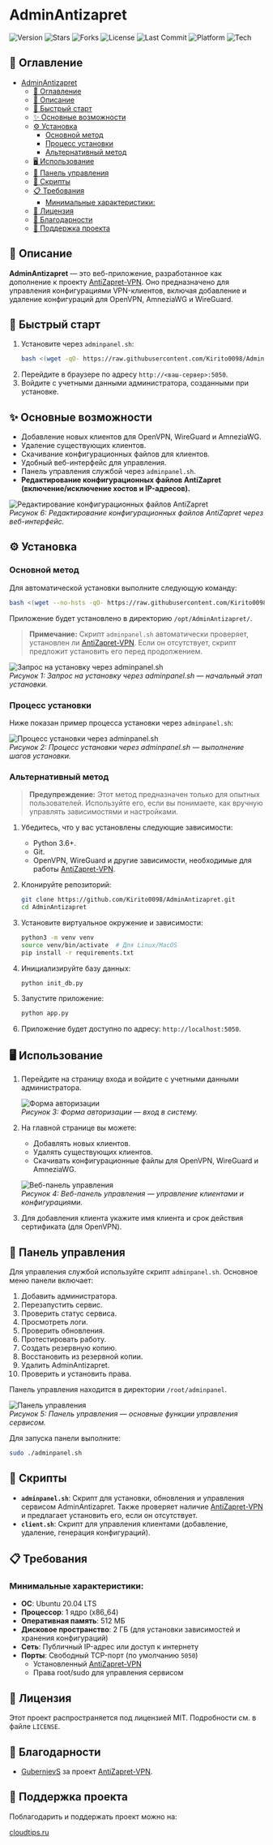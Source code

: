 # AdminAntizapret
![Version](https://img.shields.io/badge/version-1.0.2-blue)
![Stars](https://img.shields.io/github/stars/Kirito0098/AdminAntizapret?style=social)
![Forks](https://img.shields.io/github/forks/Kirito0098/AdminAntizapret?style=social)
![License](https://img.shields.io/badge/license-MIT-green)
![Last Commit](https://img.shields.io/github/last-commit/Kirito0098/AdminAntizapret)
![Platform](https://img.shields.io/badge/platform-Ubuntu%2024.04-lightgrey)
![Tech](https://img.shields.io/badge/tech-Flask%20%7C%20SQLAlchemy%20%7C%20Python-blue)

## 📑 Оглавление
- [AdminAntizapret](#adminantizapret)
  - [📑 Оглавление](#-оглавление)
  - [📝 Описание](#-описание)
  - [🚀 Быстрый старт](#-быстрый-старт)
  - [✨ Основные возможности](#-основные-возможности)
  - [⚙️ Установка](#️-установка)
    - [Основной метод](#основной-метод)
    - [Процесс установки](#процесс-установки)
    - [Альтернативный метод](#альтернативный-метод)
  - [🖥 Использование](#-использование)
  - [🔧 Панель управления](#-панель-управления)
  - [📜 Скрипты](#-скрипты)
  - [📋 Требования](#-требования)
    - [Минимальные характеристики:](#минимальные-характеристики)
  - [📄 Лицензия](#-лицензия)
  - [🙏 Благодарности](#-благодарности)
  - [💖 Поддержка проекта](#-поддержка-проекта)

## 📝 Описание
**AdminAntizapret** — это веб-приложение, разработанное как дополнение к проекту [AntiZapret-VPN](https://github.com/GubernievS/AntiZapret-VPN). Оно предназначено для управления конфигурациями VPN-клиентов, включая добавление и удаление конфигураций для OpenVPN, AmneziaWG и WireGuard.

## 🚀 Быстрый старт
1. Установите через `adminpanel.sh`:
   ```bash
   bash <(wget -qO- https://raw.githubusercontent.com/Kirito0098/AdminAntizapret/refs/heads/main/adminpanel.sh)
   ```
2. Перейдите в браузере по адресу `http://<ваш-сервер>:5050`.
3. Войдите с учетными данными администратора, созданными при установке.

## ✨ Основные возможности
- Добавление новых клиентов для OpenVPN, WireGuard и AmneziaWG.
- Удаление существующих клиентов.
- Скачивание конфигурационных файлов для клиентов.
- Удобный веб-интерфейс для управления.
- Панель управления службой через `adminpanel.sh`.
- **Редактирование конфигурационных файлов AntiZapret (включение/исключение хостов и IP-адресов).**

![Редактирование конфигурационных файлов AntiZapret](https://github.com/user-attachments/assets/e4c9646f-981d-4cf6-8a0c-ffb2847e9f09)  
*Рисунок 6: Редактирование конфигурационных файлов AntiZapret через веб-интерфейс.*

## ⚙️ Установка

### Основной метод
Для автоматической установки выполните следующую команду:
```bash
bash <(wget --no-hsts -qO- https://raw.githubusercontent.com/Kirito0098/AdminAntizapret/refs/heads/main/adminpanel.sh)
```
Приложение будет установлено в директорию `/opt/AdminAntizapret/`.

> **Примечание:** Скрипт `adminpanel.sh` автоматически проверяет, установлен ли [AntiZapret-VPN](https://github.com/GubernievS/AntiZapret-VPN). Если он отсутствует, скрипт предложит установить его перед продолжением.

![Запрос на установку через adminpanel.sh](https://github.com/user-attachments/assets/883914ed-59cb-454a-bea1-69917b1ecdba)  
*Рисунок 1: Запрос на установку через adminpanel.sh — начальный этап установки.*

### Процесс установки
Ниже показан пример процесса установки через `adminpanel.sh`:

![Процесс установки через adminpanel.sh](https://github.com/user-attachments/assets/16af7b08-ab40-488b-ad93-2d7c51cf4f09)  
*Рисунок 2: Процесс установки через adminpanel.sh — выполнение шагов установки.*

### Альтернативный метод
> **Предупреждение:** Этот метод предназначен только для опытных пользователей. Используйте его, если вы понимаете, как вручную управлять зависимостями и настройками.

1. Убедитесь, что у вас установлены следующие зависимости:
   - Python 3.6+.
   - Git.
   - OpenVPN, WireGuard и другие зависимости, необходимые для работы [AntiZapret-VPN](https://github.com/GubernievS/AntiZapret-VPN).

2. Клонируйте репозиторий:
   ```bash
   git clone https://github.com/Kirito0098/AdminAntizapret.git
   cd AdminAntizapret
   ```

3. Установите виртуальное окружение и зависимости:
   ```bash
   python3 -m venv venv
   source venv/bin/activate  # Для Linux/MacOS
   pip install -r requirements.txt
   ```

4. Инициализируйте базу данных:
   ```bash
   python init_db.py
   ```

5. Запустите приложение:
   ```bash
   python app.py
   ```

6. Приложение будет доступно по адресу: `http://localhost:5050`.

## 🖥 Использование
1. Перейдите на страницу входа и войдите с учетными данными администратора.
   
   ![Форма авторизации](https://github.com/user-attachments/assets/4f95b717-8864-432f-aa87-82fbeb0ce148)  
   *Рисунок 3: Форма авторизации — вход в систему.*

2. На главной странице вы можете:
   - Добавлять новых клиентов.
   - Удалять существующих клиентов.
   - Скачивать конфигурационные файлы для OpenVPN, WireGuard и AmneziaWG.

   ![Веб-панель управления](https://github.com/user-attachments/assets/e450429a-364a-49fe-9e1f-5b0e6d28698c)  
   *Рисунок 4: Веб-панель управления — управление клиентами и конфигурациями.*

3. Для добавления клиента укажите имя клиента и срок действия сертификата (для OpenVPN).

## 🔧 Панель управления
Для управления службой используйте скрипт `adminpanel.sh`. Основное меню панели включает:
1. Добавить администратора.
2. Перезапустить сервис.
3. Проверить статус сервиса.
4. Просмотреть логи.
5. Проверить обновления.
6. Протестировать работу.
7. Создать резервную копию.
8. Восстановить из резервной копии.
9. Удалить AdminAntizapret.
10. Проверить и установить права.

Панель управления находится в директории `/root/adminpanel`.

![Панель управления](https://github.com/user-attachments/assets/c7618626-6f35-469d-a0b4-56b516e5328d)  
*Рисунок 5: Панель управления — основные функции управления сервисом.*

Для запуска панели выполните:
```bash
sudo ./adminpanel.sh
```

## 📜 Скрипты
- **`adminpanel.sh`**: Скрипт для установки, обновления и управления сервисом AdminAntizapret. Также проверяет наличие [AntiZapret-VPN](https://github.com/GubernievS/AntiZapret-VPN) и предлагает установить его, если он отсутствует.
- **`client.sh`**: Скрипт для управления клиентами (добавление, удаление, генерация конфигураций).

## 📋 Требования

### Минимальные характеристики:
- **ОС**: Ubuntu 20.04 LTS 
- **Процессор**: 1 ядро (x86_64)
- **Оперативная память**: 512 МБ
- **Дисковое пространство**: 2 ГБ (для установки зависимостей и хранения конфигураций)
- **Сеть**: Публичный IP-адрес или доступ к интернету
- **Порты**: Свободный TCP-порт (по умолчанию `5050`)
  - Установленный [AntiZapret-VPN](https://github.com/GubernievS/AntiZapret-VPN)
  - Права root/sudo для управления сервисом

## 📄 Лицензия
Этот проект распространяется под лицензией MIT. Подробности см. в файле `LICENSE`.

## 🙏 Благодарности
- [GubernievS](https://github.com/GubernievS) за проект [AntiZapret-VPN](https://github.com/GubernievS/AntiZapret-VPN).

## 💖 Поддержка проекта
Поблагодарить и поддержать проект можно на:

[cloudtips.ru](https://pay.cloudtips.ru/p/f556e032)
